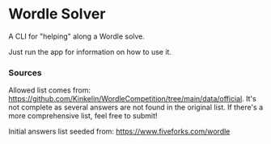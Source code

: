 # Wordle Solver

A CLI for "helping" along a Wordle solve.

Just run the app for information on how to use it.

### Sources

Allowed list comes from: https://github.com/Kinkelin/WordleCompetition/tree/main/data/official. It's not complete as
several answers are not found in the original list. If there's a more comprehensive list, feel free to submit!

Initial answers list seeded from: https://www.fiveforks.com/wordle
